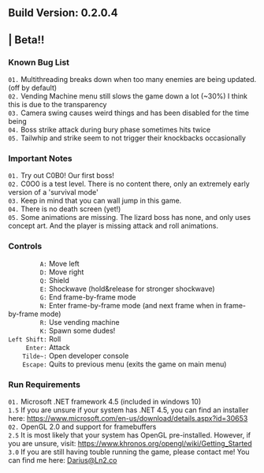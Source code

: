 ## Build Version: 0.2.0.4  
## | Beta!!  


### Known Bug List  
`01.` Multithreading breaks down when too many enemies are being updated. (off by default)  
`02.` Vending Machine menu still slows the game down a lot (~30%) I think this is due to the transparency  
`03.` Camera swing causes weird things and has been disabled for the time being  
`04.` Boss strike attack during bury phase sometimes hits twice  
`05.` Tailwhip and strike seem to not trigger their knockbacks occasionally  


### Important Notes  
`01.` Try out C0B0! Our first boss!  
`02.` C0O0 is a test level. There is no content there, only an extremely early version of a 'survival mode'  
`03.` Keep in mind that you can wall jump in this game.  
`04.` There is no death screen (yet!)  
`05.` Some animations are missing. The lizard boss has none, and only uses concept art. And the player is missing attack and roll animations.  


### Controls 
`         A:` Move left  
`         D:` Move right  
`         Q:` Shield  
`         E:` Shockwave (hold&release for stronger shockwave)  
`         G:` End frame-by-frame mode  
`         N:` Enter frame-by-frame mode (and next frame when in frame-by-frame mode)  
`         R:` Use vending machine  
`         K:` Spawn some dudes!  
`Left Shift:` Roll  
`     Enter:` Attack  
`    Tilde~:` Open developer console  
`    Escape:` Quits to previous menu (exits the game on main menu)  


### Run Requirements  
`01.` Microsoft .NET framework 4.5 (included in windows 10)  
`1.5` If you are unsure if your system has .NET 4.5, you can find an installer here: https://www.microsoft.com/en-us/download/details.aspx?id=30653  
`02.` OpenGL 2.0 and support for framebuffers  
`2.5` It is most likely that your system has OpenGL pre-installed. However, if you are unsure, visit: https://www.khronos.org/opengl/wiki/Getting_Started  
`3.0` If you are still having touble running the game, please contact me! You can find me here: Darius@Ln2.co  